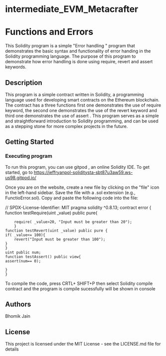 # intermediate_EVM_Metacrafter
# Functions and Errors 

This Solidity program is a simple "Error handling " program that demonstrates the basic syntax and functionality of error handing in the Solidity programming language. The purpose of this program to demonstrate how error handling is done using require, revert and assert keywords.

## Description

This program is a simple contract written in Solidity, a programming language used for developing smart contracts on the Ethereum blockchain. The contract has a three functions first one demonstrates the use of require keyword, the second one demonstrates the use of the revert keyword and third one demonstrates the use of assert . This program serves as a simple and straightforward introduction to Solidity programming, and can be used as a stepping stone for more complex projects in the future.

## Getting Started

### Executing program

To run this program, you can use gitpod , an online Solidity IDE. To get started, go to https://jeffryanpol-soliditysta-sbt87u3aw59.ws-us98.gitpod.io/

Once you are on the  website, create a new file by clicking on the "file" icon in the left-hand sidebar. Save the file with a .sol extension (e.g., FunctioError.sol). Copy and paste the following code into the file:

// SPDX-License-Identifier: MIT
pragma solidity ^0.8.13;
contract error {
    function testRequire(uint _value) public pure{

        require( _value>20, "Input must be greater than 20");
        }
    function testRevert(uint _value) public pure {
    if( _value<= 100){
        revert("Input must be greater than 100");
    }
    }
    uint public num;
    function testAssert() public view{
    assert(num== 0);
    
    }
    }

To compile the code, press CRTL+ SHIFT+P  then select Solidity compile contract and the program is compile sucessfully will be shown in console 
## Authors

Bhomik Jain


## License

This project is licensed under the MIT License - see the LICENSE.md file for details
